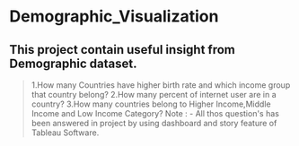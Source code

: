 # Demographic_Visualization
## This project contain  useful insight from Demographic dataset.
>1.How many Countries have higher birth rate and which income group that country belong?
>2.How many percent of internet user are in a country?
>3.How many countries belong to Higher Income,Middle Income and Low Income Category?
Note : - All thos question's has been answered in project by using dashboard and story feature of Tableau Software. 
